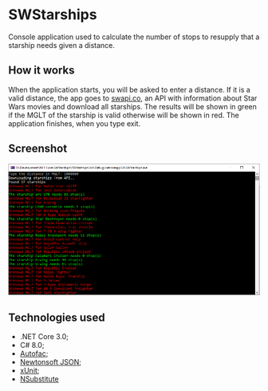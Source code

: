 # SWStarships

Console application used to calculate the number of stops to resupply that a starship needs given a distance.

## How it works

When the application starts, you will be asked to enter a distance. If it is a valid distance, the app goes to [swapi.co](https://swapi.co/), an API with information about Star Wars movies and download all starships. The results will be shown in green if the MGLT of the starship is valid otherwise will be shown in red. The application finishes, when you type exit.

## Screenshot

![consoleapp](https://github.com/douglasbreda/SWStarships/blob/master/Docs/print.png)

## Technologies used

- .NET Core 3.0;
- C# 8.0;
- [Autofac](https://autofac.org/);
- [Newtonsoft JSON](https://www.newtonsoft.com/json);
- [xUnit](https://xunit.net/);
- [NSubstitute](https://nsubstitute.github.io/)
